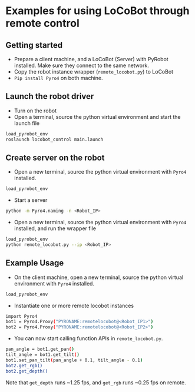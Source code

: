 # Examples for using LoCoBot through remote control


## Getting started

* Prepare a client machine, and a LoCoBot (Server) with PyRobot installed. Make sure they connect to the same network.
* Copy the robot instance wrapper (`remote_locobot.py`) to LoCoBot
* `Pip install Pyro4` on both machine. 

## Launch the robot driver

* Turn on the robot
* Open a terminal, source the python virtual environment and start the launch file
```bash
load_pyrobot_env
roslaunch locobot_control main.launch
```

## Create server on the robot

* Open a new terminal, source the python virtual environment with `Pyro4` installed.  

```bash
load_pyrobot_env
```

* Start a server

```bash
python -m Pyro4.naming -n <Robot_IP>
```

* Open a new terminal, source the python virtual environment with `Pyro4` installed, and run the wrapper file

```bash
load_pyrobot_env
python remote_locobot.py --ip <Robot_IP>
```

## Example Usage

* On the client machine, open a new terminal, source the python virtual environment with `Pyro4` installed.  

```bash
load_pyrobot_env
```

* Instantiate one or more remote locobot instances

```bash
import Pyro4
bot1 = Pyro4.Proxy("PYRONAME:remotelocobot@<Robot_IP1>")
bot2 = Pyro4.Proxy("PYRONAME:remotelocobot@<Robot_IP2>")
```

* You can now start calling function APIs in `remote_locobot.py`.

```bash
pan_angle = bot1.get_pan()
tilt_angle = bot1.get_tilt()
bot1.set_pan_tilt(pan_angle + 0.1, tilt_angle - 0.1)
bot2.get_rgb()
bot2.get_depth()
```

Note that `get_depth` runs ~1.25 fps, and `get_rgb` runs ~0.25 fps on remote.